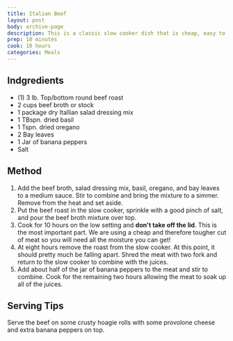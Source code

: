 ```yaml
---
title: Italian Beef	
layout: post
body: archive-page
description: This is a classic slow cooker dish that is cheap, easy to make, and delicous.	
prep: 10 minutes
cook: 10 hours
categories: Meals
---
```


## Indgredients
- (1) 3 lb. Top/bottom round beef roast
- 2 cups beef broth or stock
- 1 package dry Itallian salad dressing mix
- 1 TBspn. dried basil
- 1 Tspn. dried oregano
- 2 Bay leaves
- 1 Jar of banana peppers
- Salt

## Method
1. Add the beef broth, salad dressing mix, basil, oregano, and bay leaves to a medium sauce. Stir to combine and bring the mixture to a simmer. Remove from the heat and set aside.
2. Put the beef roast in the slow cooker, sprinkle with a good pinch of salt, and pour the beef broth mixture over top.
3. Cook for 10 hours on the low setting and **don't take off the lid**. This is the most important part. We are using a cheap and therefore tougher cut of meat so you will need all the moisture you can get!
4. At eight hours remove the roast from the slow cooker. At this point, it should pretty much be falling apart. Shred the meat with two fork and return to the slow cooker to combine with the juices.
5. Add about half of the jar of banana peppers to the meat and stir to combine. Cook for the remaining two hours allowing the meat to soak up all of the juices.

## Serving Tips
Serve the beef on some crusty hoagie rolls with some provolone cheese and extra banana peppers on top.

